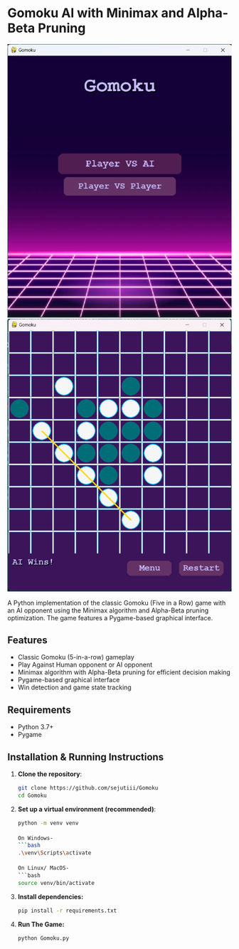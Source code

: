 # Gomoku AI with Minimax and Alpha-Beta Pruning

![Gomoku Game Screenshot](./images/ss1.png) 
![Gomoku Game Screenshot](./images/ss2.png) 

A Python implementation of the classic Gomoku (Five in a Row) game with an AI opponent using the Minimax algorithm and Alpha-Beta pruning optimization. The game features a Pygame-based graphical interface.

## Features

- Classic Gomoku (5-in-a-row) gameplay
- Play Against Human opponent or AI opponent
- Minimax algorithm with Alpha-Beta pruning for efficient decision making
- Pygame-based graphical interface
- Win detection and game state tracking

## Requirements

- Python 3.7+
- Pygame

## Installation & Running Instructions

1. **Clone the repository**:
   ```bash
   git clone https://github.com/sejutiii/Gomoku
   cd Gomoku

2. **Set up a virtual environment (recommended)**:
    ```bash
    python -m venv venv

   On Windows- 
    ```bash
    .\venv\Scripts\activate

   On Linux/ MacOS- 
    ```bash
    source venv/bin/activate

3. **Install dependencies:**
    ```bash
    pip install -r requirements.txt

4. **Run The Game:**
    ```bash
    python Gomoku.py